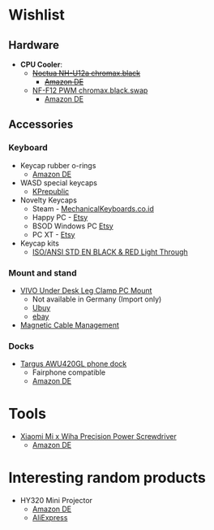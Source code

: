 # Wishlist

## Hardware

- **CPU Cooler**:
    - ~~[Noctua NH-U12a chromax.black](https://noctua.at/de/nh-u12a-chromax-black)~~
        - ~~[Amazon DE](https://www.amazon.de/dp/B098XP1Y38)~~
    - [NF-F12 PWM chromax.black.swap](https://noctua.at/de/nf-f12-pwm-chromax-black-swap)
        - [Amazon DE](https://www.amazon.de/dp/B07654PNFQ?tag=noctua09-21)


## Accessories

### Keyboard

- Keycap rubber o-rings
    - [Amazon DE](https://www.amazon.de/-/en/Pieces-Keyboard-Silicone-Dampener-Cleaning/dp/B09T67X4WR)
- WASD special keycaps
    - [KPrepublic](https://kprepublic.com/en-de/products/teamwolf-stainless-steel-mx-metal-keycap-for-keyboard-gaming-key-wasd-r2-r3-light-through-back-lit-black-blue-gold-gradient?variant=41921052770467)
- Novelty Keycaps
    - Steam - [MechanicalKeyboards.co.id](https://www.mechanicalkeyboards.co.id/products/detail/steam-abs-backlit-keycap-black)
    - Happy PC - [Etsy](https://www.etsy.com/de/listing/1178475719/mechanische-tastatur-keycap-pbt-keycaps?variation0=2462015924)
    - BSOD Windows PC [Etsy](https://www.etsy.com/de/listing/999114798/crt-monitor-artisan-tastenkappe-fur?variation0=1981665612)
    - PC XT - [Etsy](https://www.etsy.com/de/listing/1593988153/benutzerdefinierte-geschenk?variation0=3975847000&variation1=3975846992)
- Keycap kits
    - [ISO/ANSI STD EN BLACK & RED Light Through](https://www.kromekeycaps.com/en-de/products/iso-ansi-standard-black-red-pbt-keycaps)

### Mount and stand

- [VIVO Under Desk Leg Clamp PC Mount](https://vivo-us.com/products/mount-pc01c)
    - Not available in Germany (Import only)
    - [Ubuy](https://www.ubuy.co.de/en/product/7W04QOW18-vivo-adjustable-clamp-on-desk-leg-pc-mount-under-desk-pc-mount-computer-case-cpu-holder-with-tool-free-installation-black-mount-pc01c)
    - [ebay](https://www.ebay.com/itm/326159340684)
- [Magnetic Cable Management](https://www.lttstore.com/products/mcm-arches?variant=40464765517927)

### Docks

- [Targus AWU420GL phone dock](https://de.targus.com/products/universal-usb-c-phone-dock-awu420gl)
    - Fairphone compatible
    - [Amazon DE](https://www.amazon.de/Targus-AWU420GL-Universal-Telefon-Dock-kompatibel/dp/B08TV9V83S)


# Tools

- [Xiaomi Mi x Wiha Precision Power Screwdriver](https://www.mi.com/de/product/mi-precision-screwdriver-kit)
    - [Amazon DE](https://www.amazon.de/-/en/Precision-Screwdriver-Smartphones-Consoles-Aluminium/dp/B08MV2H7KD/ref=sr_1_3)


# Interesting random products

- HY320 Mini Projector
    - [Amazon DE](https://www.amazon.de/-/en/Magcubic-Projector-Automatic-Correction-Integrated/dp/B0CQK47X5V/ref=sr_1_fkmr1_1)
    - [AliExpress](https://www.aliexpress.com/item/1005006413384128.html)
